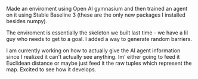 Made an enviroment using Open AI gymnasium and then trained an agent on it using Stable Baseline 3 (these are the only new packages I installed besides numpy).

The enviroment is essentially the skeleton we built last time - we have a lil guy who needs to get to a goal. I added a way to generate random barriers.

I am currently working on how to actually give the AI agent information since I realized it can't actually see anything. Im' either going to feed it Euclidean distance
or maybe just feed it the raw tuples which represent the map. Excited to see how it develops.